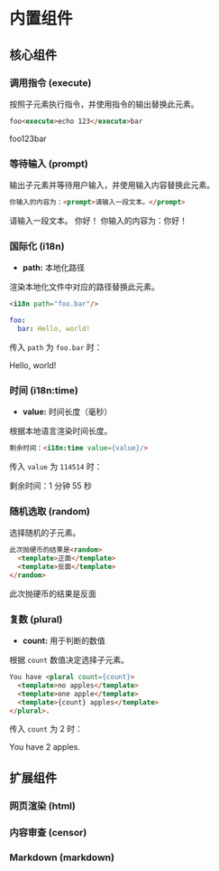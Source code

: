 # 内置组件

## 核心组件

### 调用指令 (execute)

按照子元素执行指令，并使用指令的输出替换此元素。

```html
foo<execute>echo 123</execute>bar
```

<chat-panel>
<chat-message nickname="Koishi">foo123bar</chat-message>
</chat-panel>

### 等待输入 (prompt)

输出子元素并等待用户输入，并使用输入内容替换此元素。

```html
你输入的内容为：<prompt>请输入一段文本。</prompt>
```

<chat-panel>
<chat-message nickname="Koishi">请输入一段文本。</chat-message>
<chat-message nickname="Alice">你好！</chat-message>
<chat-message nickname="Koishi">你输入的内容为：你好！</chat-message>
</chat-panel>

### 国际化 (i18n)

- **path:** 本地化路径

渲染本地化文件中对应的路径替换此元素。

```html
<i18n path="foo.bar"/>
```

```yaml
foo:
  bar: Hello, world!
```

传入 `path` 为 `foo.bar` 时：

<chat-panel>
<chat-message nickname="Koishi">Hello, world!</chat-message>
</chat-panel>

### 时间 (i18n:time)

- **value:** 时间长度（毫秒）

根据本地语言渲染时间长度。

```html
剩余时间：<i18n:time value={value}/>
```

传入 `value` 为 `114514` 时：

<chat-panel>
<chat-message nickname="Koishi">剩余时间：1 分钟 55 秒</chat-message>
</chat-panel>

### 随机选取 (random) <badge type="warning" text="实验性"/>

选择随机的子元素。

```html
此次抛硬币的结果是<random>
  <template>正面</template>
  <template>反面</template>
</random>
```

<chat-panel>
<chat-message nickname="Koishi">此次抛硬币的结果是反面</chat-message>
</chat-panel>

### 复数 (plural) <badge type="warning" text="实验性"/>

- **count:** 用于判断的数值

根据 `count` 数值决定选择子元素。

```html
You have <plural count={count}>
  <template>no apples</template>
  <template>one apple</template>
  <template>{count} apples</template>
</plural>.
```

传入 `count` 为 2 时：

<chat-panel>
<chat-message nickname="Koishi">You have 2 apples.</chat-message>
</chat-panel>

## 扩展组件

### 网页渲染 (html)

### 内容审查 (censor)

### Markdown (markdown)
